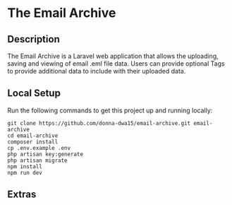 # The Email Archive

## Description

The Email Archive is a Laravel web application that allows the uploading, saving and viewing of email .eml file data.  Users can provide optional Tags to provide additional data to include with their uploaded data.


## Local Setup
Run the following commands to get this project up and running locally:
```
git clone https://github.com/donna-dwa15/email-archive.git email-archive
cd email-archive
composer install
cp .env.example .env
php artisan key:generate
php artisan migrate
npm install
npm run dev
```

## Extras


